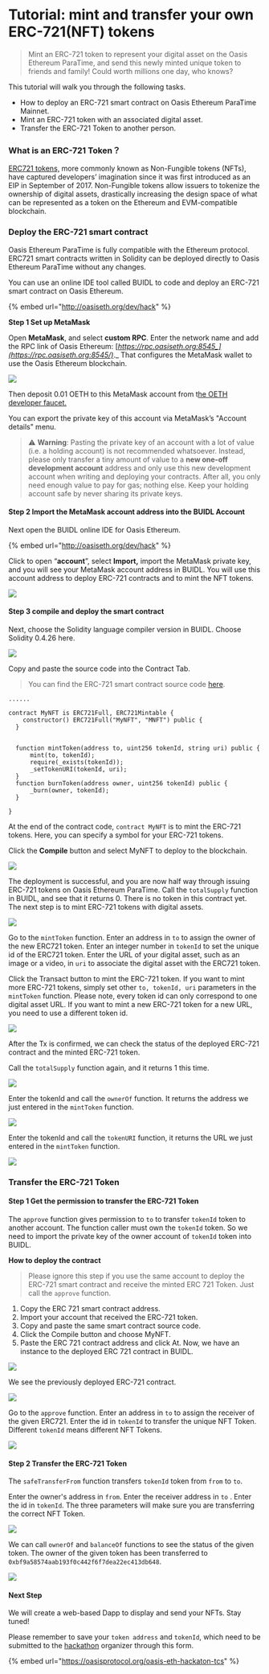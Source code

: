 # Tutorial: mint and transfer your own ERC-721\(NFT\) tokens

> Mint an ERC-721 token to represent your digital asset on the Oasis Ethereum ParaTime, and send this newly minted unique token to friends and family! Could worth millions one day, who knows?

This tutorial will walk you through the following tasks.

* How to deploy an ERC-721 smart contract on Oasis Ethereum ParaTime Mainnet.
* Mint an ERC-721 token with an associated digital asset.
* Transfer the ERC-721 Token to another person.

#### 

### What is an ERC-721 Token？

[ERC721 tokens,](https://education.district0x.io/general-topics/understanding-ethereum/erc-721-tokens) more commonly known as Non-Fungible tokens \(NFTs\), have captured developers’ imagination since it was first introduced as an EIP in September of 2017. Non-Fungible tokens allow issuers to tokenize the ownership of digital assets, drastically increasing the design space of what can be represented as a token on the Ethereum and EVM-compatible blockchain.

### **Deploy the ERC-721 smart contract**

Oasis Ethereum ParaTime is fully compatible with the Ethereum protocol. ERC721 smart contracts written in Solidity can be deployed directly to Oasis Ethereum ParaTime without any changes.

You can use an online IDE tool called BUIDL to code and deploy an ERC-721 smart contract on Oasis Ethereum.

{% embed url="http://oasiseth.org/dev/hack" %}

**Step 1 Set up MetaMask**

Open **MetaMask**, and select **custom RPC**. Enter the network name and add the RPC link of Oasis Ethereum: [_https://rpc.oasiseth.org:8545_](https://rpc.oasiseth.org:8545/)_._ That configures the MetaMask wallet to use the Oasis Ethereum blockchain.

![](../.gitbook/assets/2%20%281%29.png)

Then deposit 0.01 OETH to this MetaMask account from t[he OETH developer faucet.](http://faucet.oasiseth.org/)

You can export the private key of this account via MetaMask’s "Account details" menu.

> :warning: **Warning**: Pasting the private key of an account with a lot of value (i.e. a holding account) is not recommended whatsoever. Instead, please only transfer a tiny amount of value to a **new one-off development account** address and only use this new development account when writing and deploying your contracts. After all, you only need enough value to pay for gas; nothing else. Keep your holding account safe by never sharing its private keys.

#### Step 2 Import the MetaMask account address into the BUIDL Account

Next open the BUIDL online IDE for Oasis Ethereum.

{% embed url="http://oasiseth.org/dev/hack" %}

Click to open “**account**”, select **Import,** import the MetaMask private key, and you will see your MetaMask account address in BUIDL. You will use this account address to deploy ERC-721 contracts and to mint the NFT tokens.

![](../.gitbook/assets/1%20%283%29.png)

#### Step 3 compile and deploy the smart contract

Next, choose the Solidity language compiler version in BUIDL. Choose Solidity 0.4.26 here.

![](../.gitbook/assets/image%20%2817%29.png)

Copy and paste the source code into the Contract Tab.

> You can find the ERC-721 smart contract source code [here](https://github.com/second-state/oasis-ssvm-runtime/wiki/ERC-721-Smart-Contract).

```text
......

contract MyNFT is ERC721Full, ERC721Mintable {
    constructor() ERC721Full("MyNFT", "MNFT") public {
  }


  function mintToken(address to, uint256 tokenId, string uri) public {
      mint(to, tokenId);
      require(_exists(tokenId));
      _setTokenURI(tokenId, uri);
  }
  function burnToken(address owner, uint256 tokenId) public {
      _burn(owner, tokenId);
  }

}
```

At the end of the contract code, `contract MyNFT` is to mint the ERC-721 tokens. Here, you can specify a symbol for your ERC-721 tokens.

Click the **Compile** button and select MyNFT to deploy to the blockchain.

![](../.gitbook/assets/5.png)

The deployment is successful, and you are now half way through issuing ERC-721 tokens on Oasis Ethereum ParaTime. Call the `totalSupply` function in BUIDL, and see that it returns 0. There is no token in this contract yet. The next step is to mint ERC-721 tokens with digital assets.

![](../.gitbook/assets/6.png)

Go to the `mintToken` function. Enter an address in `to` to assign the owner of the new ERC721 token. Enter an integer number in `tokenId` to set the unique id of the ERC721 token. Enter the URL of your digital asset, such as an image or a video, in `uri` to associate the digital asset with the ERC721 token.

Click the Transact button to mint the ERC-721 token. If you want to mint more ERC-721 tokens, simply set other `to, tokenId, uri` parameters in the `mintToken` function. Please note, every token id can only correspond to one digital asset URL. If you want to mint a new ERC-721 token for a new URL, you need to use a different token id.

![](../.gitbook/assets/7.png)

After the Tx is confirmed, we can check the status of the deployed ERC-721 contract and the minted ERC-721 token.

Call the `totalSupply` function again, and it returns 1 this time.

![](../.gitbook/assets/8.png)

Enter the tokenId and call the `ownerOf` function. It returns the address we just entered in the `mintToken` function.

![](../.gitbook/assets/9.png)

Enter the tokenId and call the `tokenURI` function, it returns the URL we just entered in the `mintToken` function.

![](../.gitbook/assets/10.png)

### Transfer the ERC-721 Token

#### Step 1 Get the permission to transfer the ERC-721 Token

The `approve` function gives permission to `to` to transfer `tokenId` token to another account. The function caller must own the `tokenId` token. So we need to import the private key of the owner account of `tokenId` token into BUIDL.

**How to deploy the contract**

> Please ignore this step if you use the same account to deploy the ERC-721 smart contract and receive the minted ERC 721 Token. Just call the `approve` function.

1. Copy the ERC 721 smart contract address.
2. Import your account that received the ERC-721 token.
3. Copy and paste the same smart contract source code.
4. Click the Compile button and choose MyNFT.
5. Paste the ERC 721 contract address and click At. Now, we have an instance to the deployed ERC 721 contract in BUIDL.

![](../.gitbook/assets/11.png)

We see the previously deployed ERC-721 contract.

![](../.gitbook/assets/12.png)

Go to the `approve` function. Enter an address in `to` to assign the receiver of the given ERC721. Enter the id in `tokenId` to transfer the unique NFT Token. Different `tokenId` means different NFT Tokens.

![](../.gitbook/assets/13.png)

#### Step 2 Transfer the ERC-721 Token

The `safeTransferFrom` function transfers `tokenId` token from `from` to `to`.

Enter the owner's address in `from`. Enter the receiver address in `to` . Enter the id in `tokenId`. The three parameters will make sure you are transferring the correct NFT Token.

![](../.gitbook/assets/14.png)

We can call `ownerOf` and `balanceOf` functions to see the status of the given token. The owner of the given token has been transferred to `0xbf9a58574aab193f0c442f6f7dea22ec413db648`.

![](../.gitbook/assets/15.png)

#### Next Step

We will create a web-based Dapp to display and send your NFTs. Stay tuned!

Please remember to save your `token address` and `tokenId`, which need to be submitted to the [hackathon](https://oasisprotocol.org/oasis-eth-hackaton-tcs) organizer through this form.

{% embed url="https://oasisprotocol.org/oasis-eth-hackaton-tcs" %}



